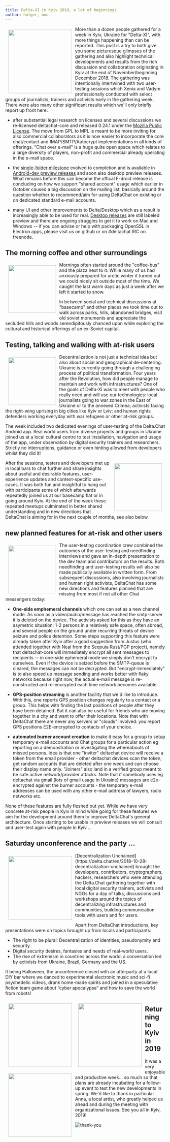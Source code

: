 ```yaml
---
title: Delta-XI in Kyiv 2018… a lot of beginnings 
author: holger, moo
---
```


<img src="../assets/blog/xi-graffity.jpg" width="200" style="float: left; margin: 10px" /> 
More than a dozen people gathered for a week in Kyiv, Ukraine 
for "Delta-XI", with more things happening than can be reported. 
This post is a try to both give you some picturesque glimpses of the
gathering and also highlight technical developments and results from the
rich discussion and collaboration originating in Kyiv at the end of
November/beginning December 2018. The gathering was intentionally
intertwined with two user-testing sessions which Xenia and
Vadym professionally conducted with select groups of journalists,
trainers and activists early in the gathering week.  There were
also many other significant results which we'll only briefly
report up front here: 

- after substantial legal research on licenses and several discussions
  we re-licensed deltachat-core and released 0.24.1 under the 
  [Mozilla Public License](https://github.com/deltachat/deltachat-core/blob/master/LICENSE). 
  The move from GPL to MPL is meant to be more inviting for also commercial
  collaborators as it is now easier to incorporate the core chat/contact and 
  IMAP/SMTP/Autocrypt implementations in all kinds of offerings. 
  "Chat over e-mail" is a huge quite open space which relates to
  a large diversity of players, non-profit and commercial already
  operating in the e-mail space. 

- the [single-folder
  milestone](https://github.com/deltachat/deltachat-core/milestone/2?closed=1)
  evolved to completion and is available in
  [Android-dev preview releases](https://github.com/deltachat/deltachat-android-ii/releases)
  and soon also desktop preview releases. What remains before this can become
  the offical F-droid release is concluding on how we support "shared account" 
  usage which earlier in October caused a big discussion on the mailing list,
  basically around the question whether to recommend/aim for using DeltaChat
  on existing or on dedicated standard e-mail accounts.

- many UI and other improvements to Delta/Desktop which as a result
  is increasingly able to be used for real. [Desktop releases](https://github.com/deltachat/deltachat-desktop/releases) are still labeled preview and there are ongoing struggles to get
  it to work on Mac and Windows -- if you can advise or help 
  with packaging OpenSSL in Electron apps, please visit us on github
  or on #deltachat IRC on freenode.


The morning coffee and other surroundings
-----------------------------------------

<img src="../assets/blog/xi-bjoern1.jpg" width="150" style="float: left; margin: 10px" /> 

Mornings often started around the "coffee-bus" and the plaza next
to it. While many of us had anxiously prepared for arctic winter it
turned out we could nicely sit outside most of the time.
We caught the last warm days as just a week after we left 
it started to snow. 

In between social and technical discussions at "basecamp" and other
places we took time out to walk across parks, hills, abandoned bridges, 
visit old soviet monuments and appreciate the secluded hills and woods 
serendipitously chanced upon while exploring the cultural and historical 
offerings of an ex-Soviet capital.


Testing, talking and walking with at-risk users 
-----------------------------------------------

<img src="../assets/blog/xi-biggraffityi.jpg" width="150" style="float: left; margin: 10px" /> 
Decentralization is not just a technical idea but also about social
and geographical de-centering. Ukraine is currently going through a
challenging process of political transformation. Four years after the
Revolution, how did people manage to maintain and work with infrastructures?
One of the goals of Delta-XI was to meet with people who really need and will 
use our technologies: local journalists going to war zones in the East of
Ukraine or to the annexed Crimea; activists facing the right-wing
uprising in big cities like Kyiv or Lviv; and human rights defenders
working everyday with war refugees or other at-risk groups.

The week included two dedicated evenings of user-testing of the
Delta.Chat Android app. Real world users from diverse projects and
groups in Ukraine joined us at a local cultural centre to test
installation, navigation and usage of the app, under observation by
digital security trainers and researchers. Strictly no interruptions,
guidance or even hinting allowed from developers whilst they did it!

<img src="../assets/blog/xi-delta-bar.jpg" width="150" style="float: right; margin: 10px" /> 
After the sessions, testers and developers met up in local bars to
chat further and share insights about useful and desirable features,
user-experience updates and context-specific use-cases. It was both fun
and insightful to hang out with participants some of which afterwards
repeatedly joined us at our basecamp flat or in going around Kyiv.  At
the end of the week these repeated meetups culminated in better shared
understanding and in new directions that DeltaChat is aiming for in the
next couple of months, see also below.


new planned features for at-risk and other users
------------------------------------------------

<img src="../assets/blog/xi-activist.jpg" width="150" style="float: left; margin: 10px" /> 
The user-testing coordination crew combined the outcomes of the
user-testing and needfinding interviews and gave an in-depth
presentation to the dev team and contributors on the results. Both
needfinding and user-testing results will also be made publically
available in written form.  From subsequent discussions, also involving
journalists and human right activists, DeltaChat has some new directions
and features planned that are missing from most if not all other Chat
messengers today: 

- **One-side emphemeral channels** which one can set as a new channel
  mode.  As soon as a video/audio/message has reached the smtp-server it is
  deleted on the device.  The activists asked for this as they have an
  asymetric situation: 1-2 persons in a relatively safe space, often
  abroad, and several people on the ground under recurring threats of
  device seizure and police detention.  Some steps supporting this feature
  were already taken after Kyiv after a good suggestion from Justus 
  (who attended together with Neal from the Seqouia Rust/PGP project),
  namely that deltachat-core will immediately encrypt all sent messages 
  to recipients -- in one-side ephemeral mode we simply don't encrypt
  to ourselves.  Even if the device is seized before the SMTP-queue
  is cleared, the messages can not be decrypted. But "encrypt-immediately"
  is to also speed up message sending and works better with flaky networks
  because right now, the actual e-mail message is re-constructed and re-encrypted
  each time network becomes available.

- **GPS-position streaming** is another facility that we'd like to introduce.
  With this, one reports GPS position changes regularly to a contact
  or a group.  This helps with finding the last positions of people
  after they have been detained. But it can also be useful for
  friends who are moving together in a city and want to offer
  their locations. Note that with DeltaChat there are never any
  servers or "clouds" involved: you report GPS positions E2E-encrypted
  to contacts of your choice. 

- **automated burner account creation** to make it easy for a group
  to setup temporary e-mail accounts and Chat groups for a particular
  action eg reporting on a demonstration or investigating the whereabouts
  of missed persons.  Idea is that one "inviter" deltachat device 
  will receive a token from the email provider - other deltachat devices 
  scan the token, get random accounts that are deleted after one week and can
  choose their display name only.  "Joiners" also land in a
  verified group meant to be safe active network/provider attacks. 
  Note that if somebody uses eg deltachat via gmail (lots of gmail usage in Ukraine) 
  messages are e2e-encrypted against the burner accounts - the temporary
  e-mail addresses can be used with any other e-mail address of lawyers,
  radio networks etc. 

None of these features are fully fleshed out yet. While we have
very concrete at-risk people in Kyiv in mind while going for these features
we aim for the development around them to improve DeltaChat's general 
architecture. Once starting to be usable in preview releases we will 
consult and user-test again with people in Kyiv ... 


Saturday unconference and the party ...
--------------------------------------------------

<img src="../assets/blog/xi-unconf.jpg" width="200" style="float: left; margin: 10px" /> 
[Decentralization Unchained](https://delta.chat/en/2018-10-28-decentralization-unchained)
brought the developers, contributors, cryptographers, hackers, researchers who were 
attending the Delta.Chat gathering together with local digital security trainers,
activists and NGOs for a day of talks, discussions and workshops
around the topics of decentralizing infrastructures and communities,
building communication tools with users and for users.

Apart from DeltaChat introductions, key presentations were 
on topics brought up from locals and participants:

- The right to be plural: Decentralization of identities, pseudonymity and security.
- Digital security desires, fantasies and needs of real-world users. 
- The rise of extremism in countries across the world: 
  a conversation led by activists from Ukraine, Brazil, Germany and the US.

It being Halloween, the unconference closed with an afterparty at a
local DIY bar where we danced to experimental electronic music and
sci-fi psychedelic videos, drank home-made spirits and joined in a
speculative fiction team game about “cyber apocalypse” and how to save
the world from robots!

<img src="../assets/blog/xi-party1.jpg" width="200" style="float: left; margin: 10px" /> 
<img src="../assets/blog/xi-party2.jpg" width="200" style="float: left; margin: 10px" /> 
<img src="../assets/blog/xi-dj.jpg" width="200" style="float: left; margin: 10px" /> 



Returning to Kyiv in 2019
-------------------------

It was a very enjoyable and productive week… so much so that plans are
already incubating for a follow-up event to test the new developments in
spring. We'd like to thank in particular Anna, a local artist, who greatly
helped us ahead and during the meeting with organizational issues. 
See you all in Kyiv, 2019!


![thank-you](../assets/blog/xi-thankyou.jpg)
